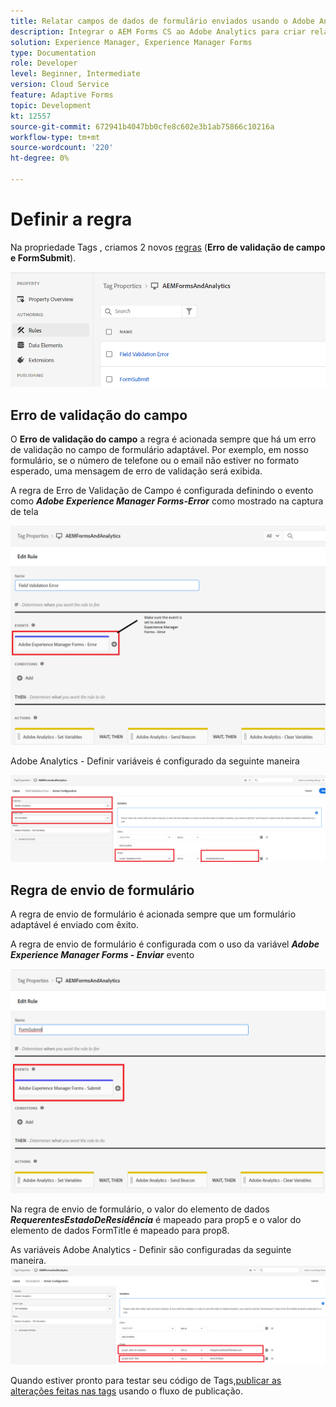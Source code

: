 ```yaml
---
title: Relatar campos de dados de formulário enviados usando o Adobe Analytics
description: Integrar o AEM Forms CS ao Adobe Analytics para criar relatórios sobre campos de dados de formulário
solution: Experience Manager, Experience Manager Forms
type: Documentation
role: Developer
level: Beginner, Intermediate
version: Cloud Service
feature: Adaptive Forms
topic: Development
kt: 12557
source-git-commit: 672941b4047bb0cfe8c602e3b1ab75866c10216a
workflow-type: tm+mt
source-wordcount: '220'
ht-degree: 0%

---
```


# Definir a regra

Na propriedade Tags , criamos 2 novos [regras](https://experienceleague.adobe.com/docs/platform-learn/implement-in-websites/configure-tags/add-data-elements-rules.html) (**Erro de validação de campo e FormSubmit**).

![forma adaptável](assets/rules.png)


## Erro de validação do campo

O **Erro de validação do campo** a regra é acionada sempre que há um erro de validação no campo de formulário adaptável. Por exemplo, em nosso formulário, se o número de telefone ou o email não estiver no formato esperado, uma mensagem de erro de validação será exibida.

A regra de Erro de Validação de Campo é configurada definindo o evento como _**Adobe Experience Manager Forms-Error**_ como mostrado na captura de tela



![requerente-Estado-residência](assets/field_validation_error_rule.png)

Adobe Analytics - Definir variáveis é configurado da seguinte maneira

![definir ação](assets/field_validation_action_rule.png)

## Regra de envio de formulário

A regra de envio de formulário é acionada sempre que um formulário adaptável é enviado com êxito.

A regra de envio de formulário é configurada com o uso da variável _**Adobe Experience Manager Forms - Enviar**_ evento

![regra de envio de formulário](assets/form-submit-rule.png)

Na regra de envio de formulário, o valor do elemento de dados _**RequerentesEstadoDeResidência**_ é mapeado para prop5 e o valor do elemento de dados FormTitle é mapeado para prop8.

As variáveis Adobe Analytics - Definir são configuradas da seguinte maneira.
![form-submit-rule-set-variables](assets/form-submit-set-variable.png)

Quando estiver pronto para testar seu código de Tags,[publicar as alterações feitas nas tags](https://experienceleague.adobe.com/docs/experience-platform/tags/publish/publishing-flow.html) usando o fluxo de publicação.
